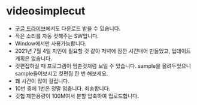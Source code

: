 # videosimplecut

* [구글 드라이브](https://drive.google.com/drive/folders/11F65mp6HUrYtNCOVuTtHeLcXOoqZ1uKg?usp=sharing)에서도 다운로드 받을 수 있습니다.
* 작은 소리를 자동 컷해주는 SW입니다.
* Window에서만 사용가능합니다.
* 2021년 7월 4일 지인이 필요할 것 같아 저녁에 잠깐 시간내어 만들었고, 업데이트 계획은 없습니다.
* 컷편집하실 때 프로그램이 멈춘것처럼 보일 수 있습니다. sample을 올려두었으니 sample들어보시고 컷편집 한 번 해보세요.
* 꽤 시간이 많이 걸립니다.
* 10번 중에 1번은 정말 멈춥니다. 죄송합니다.
* 깃헙 제한용량이 100M여서 분할 압축하여 업로드합니다.
